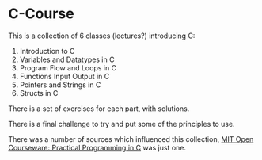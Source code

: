 # C-Course
This is a collection of 6 classes (lectures?) introducing C:

1. Introduction to C
2. Variables and Datatypes in C
3. Program Flow and Loops in C
4. Functions Input Output in C
5. Pointers and Strings in C
6. Structs in C

There is a set of exercises for each part, with solutions.

There is a final challenge to try and put some of the principles to use.

There was a number of sources which influenced this collection, [MIT Open Courseware: Practical Programming in C](https://ocw.mit.edu/courses/6-087-practical-programming-in-c-january-iap-2010/) was just one.
